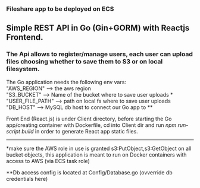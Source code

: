 ### Fileshare app to be deployed on ECS

## Simple REST API in Go (Gin+GORM) with Reactjs Frontend.

### The Api allows to register/manage users, each user can upload files choosing whether to save them to S3 or on local filesystem.

The Go application needs the following env vars:  
"AWS_REGION"   --> the aws region  
"S3_BUCKET"    --> Name of the bucket where to save user uploads *  
"USER_FILE_PATH"  --> path on local fs where to save user uploads  
"DB_HOST" --> MySQL db host to connect our Go app to **  

Front End (React.js) is under Client directory, before starting the Go app/creating container with Dockerfile,
cd into Client dir and run *npm run-script build*  in order to generate React app static files.


---
*make sure the AWS role in use is granted s3:PutObject,s3:GetObject on all bucket objects,
this application is meant to run on Docker containers with access to AWS (via ECS task role)

**Db access config is located at Config/Database.go (ovverride db credentials here)
